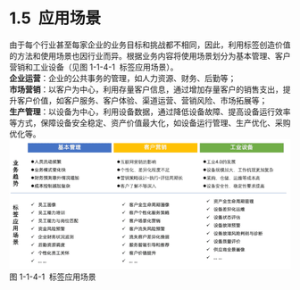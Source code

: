 # 1.5  应用场景

由于每个行业甚至每家企业的业务目标和挑战都不相同，因此，利用标签创造价值的方法和使用场景也因行业而异。根据业务内容将使用场景划分为基本管理、客户营销和工业设备（见图 1-1-4-1  标签应用场景）。<br />**企业运营**：企业的公共事务的管理，如人力资源、财务、后勤等；<br />**市场营销**：以客户为中心，利用存量客户信息，通过增加存量客户的销售支出，提升客户价值，如客户服务、客户体验、渠道运营、营销风险、市场拓展等；<br />**生产管理**：以设备为中心，利用设备数据，通过降低设备故障、提高设备运行效率等方式，保障设备安全稳定、资产价值最大化，如设备运行管理、生产优化、采购优化等。<br />![](<../../assets/images/(8).png#height=192&width=415>)<br />图 1-1-4-1  标签应用场景<br /> 
<a name="mWDxL"></a>